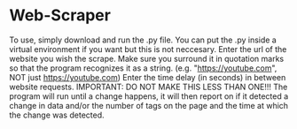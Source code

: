 # Web-Scraper

To use, simply download and run the .py file. You can put the .py inside a virtual environment if you want but this is not neccesary.
Enter the url of the website you wish the scrape. Make sure you surround it in quotation marks so that the program recognizes it as a string. (e.g. "https://youtube.com", NOT just https://youtube.com)
Enter the time delay (in seconds) in between website requests. IMPORTANT: DO NOT MAKE THIS LESS THAN ONE!!!
The program will run until a change happens, it will then report on if it detected a change in data and/or the number of tags on the page and the time at which the change was detected.
